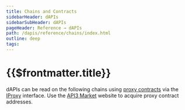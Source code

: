 ```yaml
---
title: Chains and Contracts
sidebarHeader: dAPIs
sidebarSubHeader: dAPIs
pageHeader: Reference → dAPIs
path: /dapis/reference/chains/index.html
outline: deep
tags:
---
```


<PageHeader/>

<SearchHighlight/>

<FlexStartTag/>

# {{$frontmatter.title}}

dAPIs can be read on the following chains using
[proxy contracts](/dapis/reference/understand/proxy-contracts.md) via the
[IProxy](/dapis/reference/understand/proxy-contracts.md#iproxy-interface-contracts)
interface. Use the [API3 Market](https://market.api3.org/) website to acquire
proxy contract addresses.

<!--@include: ./chains-list.md-->

<FlexEndTag/>
